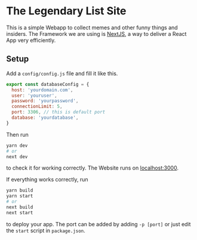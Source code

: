 # The Legendary List Site

This is a simple Webapp to collect memes
and other funny things and insiders. The
Framework we are using is
[NextJS](https://nextjs.org), a way to
deliver a React App very efficiently.

## Setup

Add a `config/config.js` file and 
fill it like this.

```js
export const databaseConfig = {
  host: 'yourdomain.com',
  user: 'youruser',
  password: 'yourpassword',
  connectionLimit: 5,
  port: 3306, // this is default port
  database: 'yourdatabase',
}
```

Then run
```bash
yarn dev
# or
next dev
```
to check it for working correctly. The
Website runs on 
[localhost:3000](http://localhost:3000).

If everything works correctly, run
```bash
yarn build
yarn start
# or
next build
next start
```
to deploy your app. The port can be added
by adding `-p [port]` or just edit the
`start` script in `package.json`.
